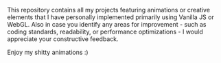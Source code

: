 This repository contains all my projects featuring animations or creative elements that I have personally implemented primarily using Vanilla JS or WebGL.
Also in case you identify any areas for improvement - such as coding standards, readability, or performance optimizations - I would appreciate your constructive feedback.

Enjoy my shitty animations :)
